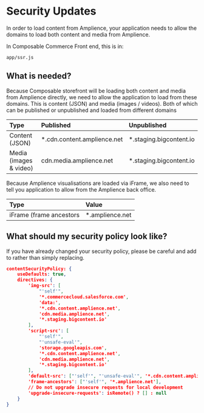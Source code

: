 # Security Updates

In order to load content from Amplience, your application needs to allow the domains to load both content and media from Amplience.

In Composable Commerce Front end, this is in:

`app/ssr.js`

## What is needed?

Because Composable storefront will be loading both content and media from Amplience directly, we need to allow the application to load from these domains. This is content (JSON) and media (images / videos). Both of which can be published or unpublished and loaded from different domains

|Type|Published|Unpublished|
|:----|:----|:----|
|Content (JSON)|*.cdn.content.amplience.net|*.staging.bigcontent.io|
|Media (images & video)|cdn.media.amplience.net|*.staging.bigcontent.io|

Because Amplience visualisations are loaded via iFrame, we also need to tell you application to allow from the Amplience back office.

|Type|Value|
|:----|:----|
|iFrame (frame ancestors|*.amplience.net|

## What should my security policy look like?

If you have already changed your security policy, please be careful and add to rather than simply replacing.


```json
contentSecurityPolicy: {
    useDefaults: true,
    directives: {
        'img-src': [
            "'self'",
            '*.commercecloud.salesforce.com',
            'data:',
            '*.cdn.content.amplience.net',
            'cdn.media.amplience.net',
            '*.staging.bigcontent.io'
        ],
        'script-src': [
            "'self'",
            "'unsafe-eval'",
            'storage.googleapis.com',
            '*.cdn.content.amplience.net',
            'cdn.media.amplience.net',
            '*.staging.bigcontent.io'
        ],
        'default-src': ["'self'", "'unsafe-eval'", '*.cdn.content.amplience.net', 'cdn.media.amplience.net', '*.staging.bigcontent.io'],
        'frame-ancestors': ["'self'", '*.amplience.net'],
        // Do not upgrade insecure requests for local development
        'upgrade-insecure-requests': isRemote() ? [] : null
    }
}
```